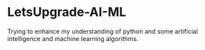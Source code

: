 # LetsUpgrade-AI-ML
Trying to enhance my understanding of python and some artificial intelligence and machine learning algorithms.
